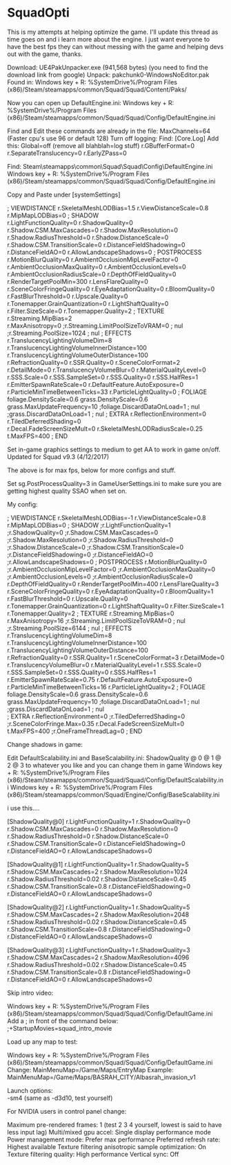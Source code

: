 # SquadOpti
This is my attempts at helping optimize the game. I'll update this thread as time goes on and i learn more about the engine. I just want everyone to have the best fps they can without messing with the game and helping devs out with the game, thanks.

Download: UE4PakUnpacker.exe (941,568 bytes) (you need to find the download link from google)
Unpack: pakchunk0-WindowsNoEditor.pak
Found in:
Windows key + R: %SystemDrive%/Program Files (x86)/Steam/steamapps/common/Squad/Squad/Content/Paks/

Now you can open up DefaultEngine.ini:
Windows key + R: %SystemDrive%/Program Files (x86)/Steam/steamapps/common/Squad/Squad/Config/DefaultEngine.ini

Find and Edit these commands are already in the file:
MaxChannels=64  (Faster cpu's use 96 or default 128)
Turn off logging: Find: [Core.Log] Add this: Global=off (remove all blahblah=log stuff)
r.GBufferFormat=0
r.SeparateTranslucency=0
r.EarlyZPass=0

Find: Steam\steamapps\common\Squad\Squad\Config\DefaultEngine.ini
Windows key + R: %SystemDrive%/Program Files (x86)/Steam/steamapps/common/Squad/Squad/Config/DefaultEngine.ini

Copy and Paste under [systemSettings]

; VIEWDISTANCE
r.SkeletalMeshLODBias=1.5
r.ViewDistanceScale=0.8
r.MipMapLODBias=0
; SHADOW  
r.LightFunctionQuality=0
r.ShadowQuality=0
r.Shadow.CSM.MaxCascades=0
r.Shadow.MaxResolution=0
r.Shadow.RadiusThreshold=0
r.Shadow.DistanceScale=0
r.Shadow.CSM.TransitionScale=0
r.DistanceFieldShadowing=0
r.DistanceFieldAO=0
r.AllowLandscapeShadows=0
; POSTPROCESS
r.MotionBlurQuality=0
r.AmbientOcclusionMipLevelFactor=0
r.AmbientOcclusionMaxQuality=0
r.AmbientOcclusionLevels=0
r.AmbientOcclusionRadiusScale=0
r.DepthOfFieldQuality=0
r.RenderTargetPoolMin=300
r.LensFlareQuality=0
r.SceneColorFringeQuality=0
r.EyeAdaptationQuality=0
r.BloomQuality=0
r.FastBlurThreshold=0
r.Upscale.Quality=0
r.Tonemapper.GrainQuantization=0
r.LightShaftQuality=0
r.Filter.SizeScale=0
r.Tonemapper.Quality=2
; TEXTURE
r.Streaming.MipBias=2  
r.MaxAnisotropy=0
;r.Streaming.LimitPoolSizeToVRAM=0 ; nul
;r.Streaming.PoolSize=1024 ; nul
; EFFECTS
r.TranslucencyLightingVolumeDim=8
r.TranslucencyLightingVolumeInnerDistance=100   
r.TranslucencyLightingVolumeOuterDistance=100  
r.RefractionQuality=0
r.SSR.Quality=0
r.SceneColorFormat=2  
r.DetailMode=0
r.TranslucencyVolumeBlur=0
r.MaterialQualityLevel=0
r.SSS.Scale=0
r.SSS.SampleSet=0
r.SSS.Quality=0
r.SSS.HalfRes=1
r.EmitterSpawnRateScale=0
r.DefaultFeature.AutoExposure=0
r.ParticleMinTimeBetweenTicks=33
r.ParticleLightQuality=0
; FOLIAGE
foliage.DensityScale=0.6
grass.DensityScale=0.6
grass.MaxUpdateFrequency=10
;foliage.DiscardDataOnLoad=1 ; nul
;grass.DiscardDataOnLoad=1 ; nul 
; EXTRA
r.ReflectionEnvironment=0  
r.TiledDeferredShading=0  
r.Decal.FadeScreenSizeMult=0
r.SkeletalMeshLODRadiusScale=0.25 
t.MaxFPS=400
; END


Set in-game graphics settings to medium to get AA to work in game on/off.
Updated for Squad v9.3 (4/12/2017)

The above is for max fps, below for more configs and stuff.

Set sg.PostProcessQuality=3 in GameUserSettings.ini to make sure you are getting highest quality SSAO when set on.

My config:

; VIEWDISTANCE
r.SkeletalMeshLODBias=-1
r.ViewDistanceScale=0.8
r.MipMapLODBias=0
; SHADOW
;r.LightFunctionQuality=1
;r.ShadowQuality=0
;r.Shadow.CSM.MaxCascades=0
;r.Shadow.MaxResolution=0
;r.Shadow.RadiusThreshold=0
;r.Shadow.DistanceScale=0
;r.Shadow.CSM.TransitionScale=0
;r.DistanceFieldShadowing=0
;r.DistanceFieldAO=0
;r.AllowLandscapeShadows=0
; POSTPROCESS
r.MotionBlurQuality=0
;r.AmbientOcclusionMipLevelFactor=0
;r.AmbientOcclusionMaxQuality=0
;r.AmbientOcclusionLevels=0
;r.AmbientOcclusionRadiusScale=0
r.DepthOfFieldQuality=0
r.RenderTargetPoolMin=400
r.LensFlareQuality=3
r.SceneColorFringeQuality=0
r.EyeAdaptationQuality=0
r.BloomQuality=1
r.FastBlurThreshold=0
r.Upscale.Quality=0
r.Tonemapper.GrainQuantization=0
r.LightShaftQuality=0
r.Filter.SizeScale=1
r.Tonemapper.Quality=2
; TEXTURE
r.Streaming.MipBias=0
r.MaxAnisotropy=16
;r.Streaming.LimitPoolSizeToVRAM=0 ; nul
;r.Streaming.PoolSize=6144 ; nul
; EFFECTS
r.TranslucencyLightingVolumeDim=8
r.TranslucencyLightingVolumeInnerDistance=100   
r.TranslucencyLightingVolumeOuterDistance=100  
r.RefractionQuality=0
r.SSR.Quality=1
r.SceneColorFormat=3
r.DetailMode=0
r.TranslucencyVolumeBlur=0
r.MaterialQualityLevel=1
r.SSS.Scale=0
r.SSS.SampleSet=0
r.SSS.Quality=0
r.SSS.HalfRes=1
r.EmitterSpawnRateScale=0.75
r.DefaultFeature.AutoExposure=0
r.ParticleMinTimeBetweenTicks=16
r.ParticleLightQuality=2
; FOLIAGE
foliage.DensityScale=0.6
grass.DensityScale=0.6
grass.MaxUpdateFrequency=10
;foliage.DiscardDataOnLoad=1 ; nul 
;grass.DiscardDataOnLoad=1 ; nul  
; EXTRA
r.ReflectionEnvironment=0
;r.TiledDeferredShading=0 
;r.SceneColorFringe.Max=0.35
r.Decal.FadeScreenSizeMult=0
t.MaxFPS=400
;r.OneFrameThreadLag=0
; END

Change shadows in game:

Edit DefaultScalability.ini and BaseScalability.ini: ShadowQuality @ 0 @ 1 @ 2 @ 3 to whatever you like and you can change them in game
Windows key + R: %SystemDrive%/Program Files (x86)/Steam/steamapps/common/Squad/Squad/Config/DefaultScalability.ini
Windows key + R: %SystemDrive%/Program Files (x86)/Steam/steamapps/common/Squad/Engine/Config/BaseScalability.ini

i use this....

[ShadowQuality@0]
r.LightFunctionQuality=1
r.ShadowQuality=0
r.Shadow.CSM.MaxCascades=0
r.Shadow.MaxResolution=0
r.Shadow.RadiusThreshold=0
r.Shadow.DistanceScale=0
r.Shadow.CSM.TransitionScale=0
r.DistanceFieldShadowing=0
r.DistanceFieldAO=0
r.AllowLandscapeShadows=0

[ShadowQuality@1]
r.LightFunctionQuality=1
r.ShadowQuality=5
r.Shadow.CSM.MaxCascades=2
r.Shadow.MaxResolution=1024
r.Shadow.RadiusThreshold=0.02
r.Shadow.DistanceScale=0.45
r.Shadow.CSM.TransitionScale=0.8
r.DistanceFieldShadowing=0
r.DistanceFieldAO=0
r.AllowLandscapeShadows=0

[ShadowQuality@2]
r.LightFunctionQuality=1
r.ShadowQuality=5
r.Shadow.CSM.MaxCascades=2
r.Shadow.MaxResolution=2048
r.Shadow.RadiusThreshold=0.02
r.Shadow.DistanceScale=0.45
r.Shadow.CSM.TransitionScale=0.8
r.DistanceFieldShadowing=0
r.DistanceFieldAO=0
r.AllowLandscapeShadows=0

[ShadowQuality@3]
r.LightFunctionQuality=1
r.ShadowQuality=3
r.Shadow.CSM.MaxCascades=2
r.Shadow.MaxResolution=4096
r.Shadow.RadiusThreshold=0.02
r.Shadow.DistanceScale=0.45
r.Shadow.CSM.TransitionScale=0.8
r.DistanceFieldShadowing=0
r.DistanceFieldAO=0
r.AllowLandscapeShadows=0

Skip intro video:

Windows key + R: %SystemDrive%/Program Files (x86)/Steam/steamapps/common/Squad/Squad/Config/DefaultGame.ini
Add a ; in front of the command below:
;+StartupMovies=squad_intro_movie

Load up any map to test:

Windows key + R: %SystemDrive%/Program Files (x86)/Steam/steamapps/common/Squad/Squad/Config/DefaultGame.ini
Change: MainMenuMap=/Game/Maps/EntryMap
Example: MainMenuMap=/Game/Maps/BASRAH_CITY/Albasrah_invasion_v1

Launch options:  
-sm4 (same as -d3d10, test yourself)

For NVIDIA users in control panel change:

Maximum pre-rendered frames: 1  (test 2 3 4 yourself, lowest is said to have less input lag)
Multi/mixed gpu accel: Single display performance mode
Power management mode: Prefer max performance
Preferred refresh rate: Highest available
Texture filtering anisotropic sample optimization: On
Texture filtering quality: High performance
Vertical sync: Off
